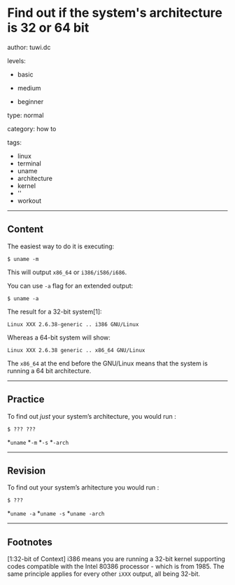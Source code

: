 # Find out if the system's architecture is 32 or 64 bit
author: tuwi.dc

levels:

  - basic

  - medium

  - beginner

type: normal

category: how to

tags:
  - linux
  - terminal
  - uname
  - architecture
  - kernel
  - ''
  - workout


---
## Content

The easiest way to do it is executing:
```
$ uname -m
```
This will output `x86_64` or `i386/i586/i686`.

You can use `-a` flag for an extended output:

```
$ uname -a
```

The result for a 32-bit system[1]:
```
Linux XXX 2.6.38-generic .. i386 GNU/Linux
```
Whereas a 64-bit system will show:
```
Linux XXX 2.6.38 generic .. x86_64 GNU/Linux
```
The `x86_64` at the end before the GNU/Linux means that the system is running a 64 bit architecture.

---
## Practice

To find out *just* your system’s architecture, you would run :
```
$ ??? ???
```
*`uname`
*`-m`
*`-s`
*`-arch`

---
## Revision

To find out your system’s arhitecture you would run :
```
$ ???
```
*`uname -a`
*`uname -s`
*`uname -arch`

---
## Footnotes

[1:32-bit of Context]
i386 means you are running a 32-bit kernel supporting codes compatible with the Intel 80386 processor - which is from 1985. The same principle applies for every other `iXXX` output, all being 32-bit.